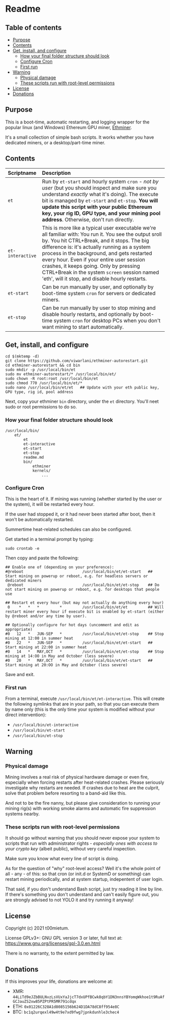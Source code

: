 # Readme<!-- omit in toc -->

## Table of contents<!-- omit in toc -->
- [Purpose](#purpose)
- [Contents](#contents)
- [Get, install, and configure](#get-install-and-configure)
	- [How your final folder structure should look](#how-your-final-folder-structure-should-look)
	- [Configure Cron](#configure-cron)
	- [First run](#first-run)
- [Warning](#warning)
	- [Physical damage](#physical-damage)
	- [These scripts run with root-level permissions](#these-scripts-run-with-root-level-permissions)
- [License](#license)
- [Donations](#donations)

## Purpose

This is a boot-time, automatic restarting, and logging wrapper for the popular linux (and Windows) Ethereum GPU miner, [Ethminer](https://github.com/ethereum-mining/ethminer).

It's a small collection of simple bash scripts. It works whether you have dedicated miners, or a desktop/part-time miner.

## Contents

| Scriptname       | Description |
| :---             | :---        |
| `et`             | Run by `et-start` and hourly system `cron` - *not by user* (but you should inspect and make sure you understand *exactly* what it's doing). The execute bit is managed by `et-start` and `et-stop`. **You will update this script with your public Ethereum key, your rig ID, GPU type, and your mining pool address**. Otherwise, don't run directly.
| `et-interactive` | This is more like a typical user executable we're all familiar with: You run it. You see the output sroll by. You hit CTRL+Break, and it stops. The big difference is: it's actually running as a system process in the background, and gets restarted every hour. Even if your entire user session crashes, it keeps going. Only by pressing CTRL+Break in the system `screen` session named 'eth', will it stop, and disable hourly restarts.
| `et-start`       | Can be run manually by user, and optionally by boot-time system `cron` for servers or dedicated miners.
| `et-stop`        | Can be run manually by user to stop mining and disable hourly restarts, and optionally by boot-time system `cron` for desktop PCs when you don't want mining to start automatically.

## Get, install, and configure

```
cd $(mktemp -d)
git clone https://github.com/viwarlani/ethminer-autorestart.git
cd ethminer-autorestart && cd bin
sudo mkdir -p /usr/local/bin/et
sudo mv ethminer-autorestart/* /usr/local/bin/et/
sudo chown -R root:root /usr/local/bin/et
sudo chmod 770 /usr/local/bin/et/*
sudo nano /usr/local/bin/et/et   ## Update with your eth public key, GPU type, rig id, pool address
```

Next, copy your ethminer `bin` directory, under the `et` directory. You'll neet sudo or root permissions to do so.

### How your final folder structure should look

```
/usr/local/bin/
	et/
		et
		et-interactive
		et-start
		et-stop
		readme.md
		bin/
			ethminer
			kernels/
				...
```

### Configure Cron

This is the heart of it. If mining was running (whether started by the user or the system), it will be restarted every hour.

If the user had stopped it, or it had never been started after boot, then it won't be automatically restarted.

Summertime heat-related schedules can also be configured.

Get started in a terminal prompt by typing:

`sudo crontab -e`

Then copy and paste the following:

```
## Enable one of (depending on your preference):
#@reboot                          /usr/local/bin/et/et-start   ## Start mining on powerup or reboot, e.g. for headless servers or dedicated miners
 @reboot                          /usr/local/bin/et/et-stop    ## Do not start mining on powerup or reboot, e.g. for desktops that people use

## Restart et every hour (but may not actually do anything every hour)
 0    *   *   *         *         /usr/local/bin/et/et         ## Will restart miner every hour if execute bit is enabled by et-start (either by @reboot and/or any time by user).

## Optionally configure for hot days (uncomment and edit as appropriate)
#0   12   *   JUN-SEP   *         /usr/local/bin/et/et-stop    ## Stop  mining at 12:00 in summer heat
#0   22   *   JUN-SEP   *         /usr/local/bin/et/et-start   ## Start mining at 22:00 in summer heat
#0   14   *   MAY,OCT   *         /usr/local/bin/et/et-stop    ## Stop  mining at 14:OO in May and October (less severe)
#0   20   *   MAY,OCT   *         /usr/local/bin/et/et-start   ## Start mining at 20:OO in May and October (less severe)
```

Save and exit.

### First run

From a terminal, execute `/usr/local/bin/et/et-interactive`. This will create the following symlinks that are in your path, so that you can execute them by name only (this is the only time your system is modified without your direct intervention):

* `/usr/local/bin/et-interactive`
* `/usr/local/bin/et-start`
* `/usr/local/bin/et-stop`

## Warning

### Physical damage

Mining involves a real risk of physical hardware damage or even fire, especially when forcing restarts after heat-related crashes. Please seriously investigate why restarts are needed. If crashes due to heat are the culprit, solve that problem before resorting to a band-aid like this.

And not to be the fire nanny, but please give consideration to running your mining rig(s) with working smoke alarms and automatic fire suppression systems nearby.

### These scripts run with root-level permissions

It should go without warning that you should never expose your system to scripts that run with administrator rights - *especially ones with access to your crypto key* (albeit public), without very careful inspection.

Make sure you know what every line of script is doing.

As for the question of "why" root-level access? Well it's the whole point of all - any - of this: so that cron (or init.d or SystemD or something) can restart mining periodically, and at system startup, indepentent of user login.

That said, if you don't understand Bash script, just try reading it line by line. If there's something you don't understand and can't easily figure out, you are strongly advised to not YOLO it and try running it anyway!

## License

Copyright (c) 2021 t00mietum.

License GPLv3+: GNU GPL version 3 or later, full text at:
    https://www.gnu.org/licenses/gpl-3.0.en.html

There is no warranty, to the extent permitted by law.

## Donations

If this improves your life, donations are welcome at:

* XMR: `44LiTd9eJZbBULNvzLsVUxYaJjcT7dxUPfBCwk8qbY1DN3nnsYBYomqWkhoe1t9RuAfGCJauZS2xw85PZPtPR5MR791cdqx`
* ETH: `0x01226C328A1d8085156b624D1DA78dC8ff954e8C`
* BTC: `bc1q2urqexl49w4t9e7xd9fwg7jpnkdunhle3chec4`
